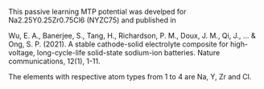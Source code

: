 This passive learning MTP potential was develped for Na2.25Y0.25Zr0.75Cl6 (NYZC75) and published in

Wu, E. A., Banerjee, S., Tang, H., Richardson, P. M., Doux, J. M., Qi, J., ... & Ong, S. P. (2021). A stable cathode-solid electrolyte composite for high-voltage, long-cycle-life solid-state sodium-ion batteries. Nature communications, 12(1), 1-11.

The elements with respective atom types from 1 to 4 are Na, Y, Zr and Cl.
